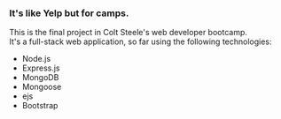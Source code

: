 ### It's like Yelp but for camps.
This is the final project in Colt Steele's web developer bootcamp.  
It's a full-stack web application, so far using the following technologies:
  - Node.js
  - Express.js
  - MongoDB
  - Mongoose
  - ejs
  - Bootstrap

